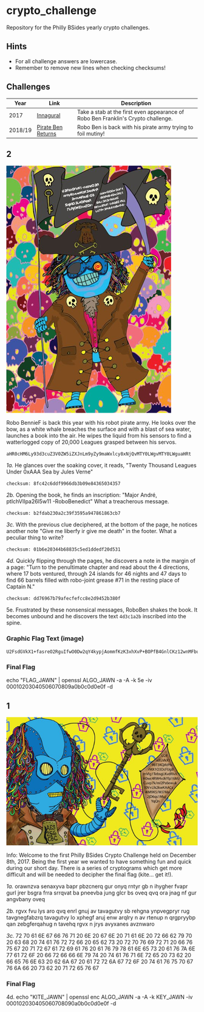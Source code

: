 # crypto_challenge
Repository for the Philly BSides yearly crypto challenges. 

## Hints
- For all challenge answers are lowercase.
- Remember to remove new lines when checking checksums!

## Challenges
| Year    | Link                | Description |
|---------|---------------------|-------------|
| 2017    |[Innagural]("challenges/2017.md")          | Take a stab at the first even appearance of Robo Ben Franklin's Crypto challenge. |
| 2018/19 |[Pirate Ben Returns]("challenges/2019.md") | Robo Ben is back with his pirate army trying to foil mutiny! |


## 2
![2019](2019_crypto.jpeg "2019")

Robo BennieF is back this year with his robot pirate army. He looks over the bow, as a white whale breaches the surface and with a blast of sea water, launches a book into the air. He wipes the liquid from his sensors to find a watterlogged copy of 20,000 Leagues grasped between his servos.
```
aHR0cHM6Ly93d3cuZ3V0ZW5iZXJnLm9yZy9maWxlcy8xNjQvMTY0LWgvMTY0LWguaHRt
```

*1a.* He glances over the soaking cover, it reads, "Twenty Thousand Leagues Under 0xAAA Sea by Jules Verne" 
```
checksum: 8fc42c6ddf9966db3b09e84365034357
```

*2b.* Opening the book, he finds an inscription: "Major André, ptIchVIIpa26l5w11 -RoboBenedict" What a treacherous message. 
```
checksum: b2fdab230a2c39f3595a947861863cb7
```

*3c.* With the previous clue deciphered, at the bottom of the page, he notices another note "Give me liberfy ir give me death" in the footer.  What a peculiar thing to write?
```
checksum: 01b6e20344b68835c5ed1ddedf20d531
```

*4d.* Quickly flipping through the pages, he discovers a note in the margin of a page: "Turn to the penultimate chapter and read about the 4 directions, where 17 bots ventured, through 24 islands for 46 nights and 47 days to find 66 barrels filled with robo-joint grease #71 in the resting place of Captain N." 
```
checksum: dd76967b79afecfefcc8e2d9452b380f
```

5e. Frustrated by these nonsensical messages, RoboBen shakes the book. It becomes unbound and he discovers the text `4d3c1a2b` inscribed into the spine.

### Graphic Flag Text (image)
```
U2FsdGVkX1+fasreO2RguIfwO0Dw2qY4kypjAommfKzK3xhXvP+BOPfB4GnlCKz12wnMFbuE+G8EHlc3H2y8UusGiShJHD3LxOPebR9Ktm5RdF/o6UjEZ+NlL7LRJQKZrmZ0f+Lg7Pv3NAi6tqBwPA==
```

### Final Flag
echo "FLAG_JAWN" | openssl ALGO_JAWN -a -A -k 5e -iv 00010203040506070809a0b0c0d0e0f -d

## 1
![2017](2017_crypto.jpeg "2017")

Info: Welcome to the first Philly BSides Crypto Challenge held on December 8th, 2017. Being the first year we wanted to have something fun and quick during our short day. There is a series of cryptograms which get more difficult and will be needed to decipher the final flag (kite... get it!).

*1a.* orawnzva senaxyva bapr pbzcnerq gur onyq rntyr gb n ihygher fvapr gurl jrer bsgra frra srrqvat ba pneevba jung glcr bs oveq qvq ora jnag nf gur angvbany oveq

*2b.* rgvx fvu lys aro qvq enrl gnuj av tavagutvy sb rehgna ynpvegpryr rug tavgnegfabzrq tavagutvy lo xphegf aruj enw arqlry n av rtenup n qrgpryybp qan zebgferqahug n tavehq rgvx n jrys avyxanes avznwaro

*3c.* 72 70 61 6E 67 66 76 71 20 6E 20 67 6E 20 71 61 6E 20 72 66 62 79 70 20 63 68 20 74 61 76 72 72 66 20 65 62 73 20 72 70 76 69 72 71 20 66 76 75 67 20 71 72 67 61 72 69 61 76 20 61 76 79 78 61 6E 65 73 20 61 76 7A 6E 77 61 72 6F 20 66 72 66 66 6E 79 74 20 74 61 76 71 6E 72 65 20 73 62 20 66 65 76 6E 63 20 62 6A 67 20 61 72 72 6A 67 72 6F 20 74 61 76 75 70 67 76 6A 66 20 73 62 20 71 72 65 76 67 

### Final Flag
4d. echo "KITE_JAWN" | openssl enc ALGO_JAWN -a -A -k KEY_JAWN -iv 000102030405060708090a0b0c0d0e0f -d
